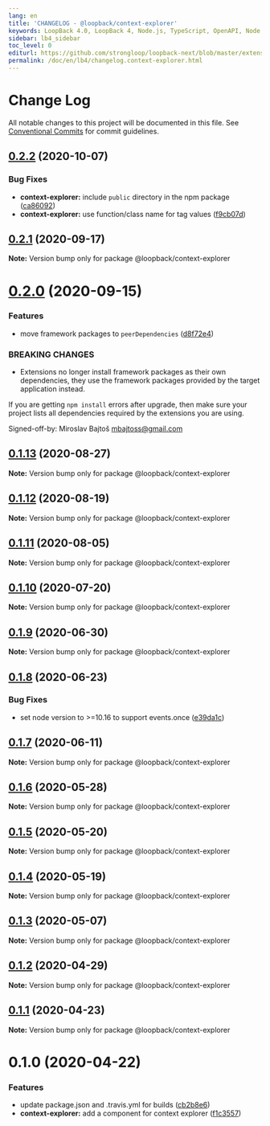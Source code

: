 ```yaml
---
lang: en
title: 'CHANGELOG - @loopback/context-explorer'
keywords: LoopBack 4.0, LoopBack 4, Node.js, TypeScript, OpenAPI, Node.js, TypeScript, OpenAPI, CHANGELOG
sidebar: lb4_sidebar
toc_level: 0
editurl: https://github.com/strongloop/loopback-next/blob/master/extensions/context-explorer/CHANGELOG.md
permalink: /doc/en/lb4/changelog.context-explorer.html
---
```


# Change Log

All notable changes to this project will be documented in this file.
See [Conventional Commits](https://conventionalcommits.org) for commit guidelines.

## [0.2.2](https://github.com/strongloop/loopback-next/compare/@loopback/context-explorer@0.2.1...@loopback/context-explorer@0.2.2) (2020-10-07)


### Bug Fixes

* **context-explorer:** include `public` directory in the npm package ([ca86092](https://github.com/strongloop/loopback-next/commit/ca86092f646f38bfb8c557ea8d72117f6e72ad73))
* **context-explorer:** use function/class name for tag values ([f9cb07d](https://github.com/strongloop/loopback-next/commit/f9cb07ddb0deae8e0b6ca77096809406daac6d2f))





## [0.2.1](https://github.com/strongloop/loopback-next/compare/@loopback/context-explorer@0.2.0...@loopback/context-explorer@0.2.1) (2020-09-17)

**Note:** Version bump only for package @loopback/context-explorer





# [0.2.0](https://github.com/strongloop/loopback-next/compare/@loopback/context-explorer@0.1.13...@loopback/context-explorer@0.2.0) (2020-09-15)


### Features

* move framework packages to `peerDependencies` ([d8f72e4](https://github.com/strongloop/loopback-next/commit/d8f72e4e9085aa132bfac3e930f3960042816f2a))


### BREAKING CHANGES

* Extensions no longer install framework packages as
their own dependencies, they use the framework packages provided by the
target application instead.

If you are getting `npm install` errors after upgrade, then make sure
your project lists all dependencies required by the extensions you are
using.

Signed-off-by: Miroslav Bajtoš <mbajtoss@gmail.com>





## [0.1.13](https://github.com/strongloop/loopback-next/compare/@loopback/context-explorer@0.1.12...@loopback/context-explorer@0.1.13) (2020-08-27)

**Note:** Version bump only for package @loopback/context-explorer





## [0.1.12](https://github.com/strongloop/loopback-next/compare/@loopback/context-explorer@0.1.11...@loopback/context-explorer@0.1.12) (2020-08-19)

**Note:** Version bump only for package @loopback/context-explorer





## [0.1.11](https://github.com/strongloop/loopback-next/compare/@loopback/context-explorer@0.1.10...@loopback/context-explorer@0.1.11) (2020-08-05)

**Note:** Version bump only for package @loopback/context-explorer





## [0.1.10](https://github.com/strongloop/loopback-next/compare/@loopback/context-explorer@0.1.9...@loopback/context-explorer@0.1.10) (2020-07-20)

**Note:** Version bump only for package @loopback/context-explorer





## [0.1.9](https://github.com/strongloop/loopback-next/compare/@loopback/context-explorer@0.1.8...@loopback/context-explorer@0.1.9) (2020-06-30)

**Note:** Version bump only for package @loopback/context-explorer





## [0.1.8](https://github.com/strongloop/loopback-next/compare/@loopback/context-explorer@0.1.7...@loopback/context-explorer@0.1.8) (2020-06-23)


### Bug Fixes

* set node version to >=10.16 to support events.once ([e39da1c](https://github.com/strongloop/loopback-next/commit/e39da1ca47728eafaf83c10ce35b09b03b6a4edc))





## [0.1.7](https://github.com/strongloop/loopback-next/compare/@loopback/context-explorer@0.1.6...@loopback/context-explorer@0.1.7) (2020-06-11)

**Note:** Version bump only for package @loopback/context-explorer





## [0.1.6](https://github.com/strongloop/loopback-next/compare/@loopback/context-explorer@0.1.5...@loopback/context-explorer@0.1.6) (2020-05-28)

**Note:** Version bump only for package @loopback/context-explorer





## [0.1.5](https://github.com/strongloop/loopback-next/compare/@loopback/context-explorer@0.1.4...@loopback/context-explorer@0.1.5) (2020-05-20)

**Note:** Version bump only for package @loopback/context-explorer





## [0.1.4](https://github.com/strongloop/loopback-next/compare/@loopback/context-explorer@0.1.3...@loopback/context-explorer@0.1.4) (2020-05-19)

**Note:** Version bump only for package @loopback/context-explorer





## [0.1.3](https://github.com/strongloop/loopback-next/compare/@loopback/context-explorer@0.1.2...@loopback/context-explorer@0.1.3) (2020-05-07)

**Note:** Version bump only for package @loopback/context-explorer





## [0.1.2](https://github.com/strongloop/loopback-next/compare/@loopback/context-explorer@0.1.1...@loopback/context-explorer@0.1.2) (2020-04-29)

**Note:** Version bump only for package @loopback/context-explorer





## [0.1.1](https://github.com/strongloop/loopback-next/compare/@loopback/context-explorer@0.1.0...@loopback/context-explorer@0.1.1) (2020-04-23)

**Note:** Version bump only for package @loopback/context-explorer





# 0.1.0 (2020-04-22)


### Features

* update package.json and .travis.yml for builds ([cb2b8e6](https://github.com/strongloop/loopback-next/commit/cb2b8e6a18616dda7783c0193091039d4e608131))
* **context-explorer:** add a component for context explorer ([f1c3557](https://github.com/strongloop/loopback-next/commit/f1c35574e346be72dec87b3d5fecabf9a7e37212))


